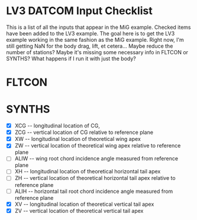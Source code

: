 # LV3 DATCOM Input Checklist
This is a list of all the inputs that appear in the MiG example. Checked items have been added to the LV3 example. 
The goal here is to get the LV3 example working in the same fashion as the MiG example. 
Right now, I'm still getting NaN for the body drag, lift, et cetera... Maybe reduce the number of stations?
Maybe it's missing some necessary info in FLTCON or SYNTHS?
What happens if I run it with just the body?


# FLTCON

# SYNTHS
- [X] XCG -- longitudinal location of CG,
- [X] ZCG -- vertical location of CG relative to reference plane
- [X] XW -- longitudinal location of theoretical wing apex
- [X] ZW -- vertical location of theoretical wing apex relative to reference plane
- [ ] ALIW -- wing root chord incidence angle measured from reference plane
- [ ] XH -- longitudinal location of theoretical horizontal tail apex
- [ ] ZH -- vertical location of theoretical horizontal tail apex relative to reference plane
- [ ] ALIH -- horizontal tail root chord incidence angle measured from reference plane
- [X] XV -- longitudinal location of theoretical vertical tail apex
- [X] ZV -- vertical location of theoretical vertical tail apex
